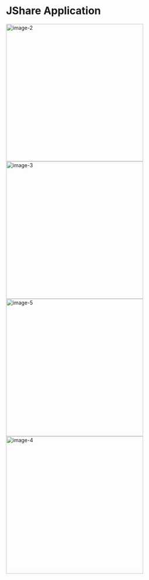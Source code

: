 # JShare Application
<img width="375" alt="image-2" src="https://github.com/emirhanzeyrekk/JShareApp-BTKAcademyiOSCourse/assets/121854589/f1c3f82d-891c-4475-a0bd-2f4ba52801a0">
<img width="375" alt="image-3" src="https://github.com/emirhanzeyrekk/JShareApp-BTKAcademyiOSCourse/assets/121854589/6808cc50-fa97-4cdc-9a67-ec9d80d929e5">
<img width="375" alt="image-5" src="https://github.com/emirhanzeyrekk/JShareApp-BTKAcademyiOSCourse/assets/121854589/e16a9d7f-ac0e-44d5-903b-088c7a8c0918">
<img width="375" alt="image-4" src="https://github.com/emirhanzeyrekk/JShareApp-BTKAcademyiOSCourse/assets/121854589/89ba71a8-a4a4-4e28-863a-a5ddac733798">
